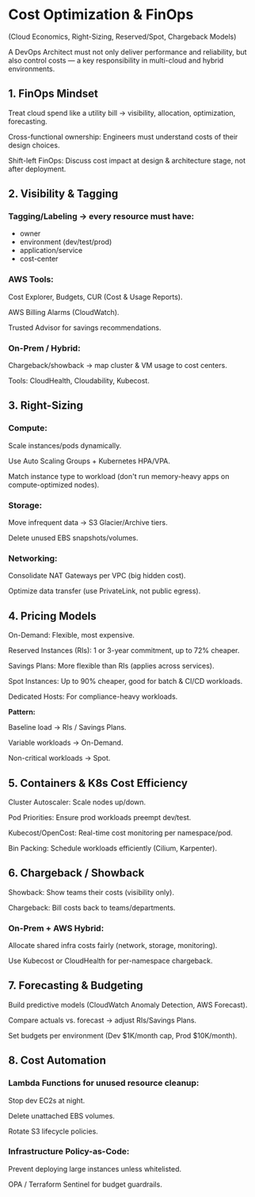 # Cost Optimization & FinOps

(Cloud Economics, Right-Sizing, Reserved/Spot, Chargeback Models)

A DevOps Architect must not only deliver performance and reliability, but also control costs — a key responsibility in multi-cloud and hybrid environments.

## 1. FinOps Mindset

Treat cloud spend like a utility bill → visibility, allocation, optimization, forecasting.

Cross-functional ownership: Engineers must understand costs of their design choices.

Shift-left FinOps: Discuss cost impact at design & architecture stage, not after deployment.

## 2. Visibility & Tagging

### Tagging/Labeling → every resource must have:

- owner
- environment (dev/test/prod)
- application/service
- cost-center

### AWS Tools:

Cost Explorer, Budgets, CUR (Cost & Usage Reports).

AWS Billing Alarms (CloudWatch).

Trusted Advisor for savings recommendations.

### On-Prem / Hybrid:

Chargeback/showback → map cluster & VM usage to cost centers.

Tools: CloudHealth, Cloudability, Kubecost.

## 3. Right-Sizing

### Compute:

Scale instances/pods dynamically.

Use Auto Scaling Groups + Kubernetes HPA/VPA.

Match instance type to workload (don't run memory-heavy apps on compute-optimized nodes).

### Storage:

Move infrequent data → S3 Glacier/Archive tiers.

Delete unused EBS snapshots/volumes.

### Networking:

Consolidate NAT Gateways per VPC (big hidden cost).

Optimize data transfer (use PrivateLink, not public egress).

## 4. Pricing Models

On-Demand: Flexible, most expensive.

Reserved Instances (RIs): 1 or 3-year commitment, up to 72% cheaper.

Savings Plans: More flexible than RIs (applies across services).

Spot Instances: Up to 90% cheaper, good for batch & CI/CD workloads.

Dedicated Hosts: For compliance-heavy workloads.

**Pattern:**

Baseline load → RIs / Savings Plans.

Variable workloads → On-Demand.

Non-critical workloads → Spot.

## 5. Containers & K8s Cost Efficiency

Cluster Autoscaler: Scale nodes up/down.

Pod Priorities: Ensure prod workloads preempt dev/test.

Kubecost/OpenCost: Real-time cost monitoring per namespace/pod.

Bin Packing: Schedule workloads efficiently (Cilium, Karpenter).

## 6. Chargeback / Showback

Showback: Show teams their costs (visibility only).

Chargeback: Bill costs back to teams/departments.

### On-Prem + AWS Hybrid:

Allocate shared infra costs fairly (network, storage, monitoring).

Use Kubecost or CloudHealth for per-namespace chargeback.

## 7. Forecasting & Budgeting

Build predictive models (CloudWatch Anomaly Detection, AWS Forecast).

Compare actuals vs. forecast → adjust RIs/Savings Plans.

Set budgets per environment (Dev $1K/month cap, Prod $10K/month).

## 8. Cost Automation

### Lambda Functions for unused resource cleanup:

Stop dev EC2s at night.

Delete unattached EBS volumes.

Rotate S3 lifecycle policies.

### Infrastructure Policy-as-Code:

Prevent deploying large instances unless whitelisted.

OPA / Terraform Sentinel for budget guardrails.